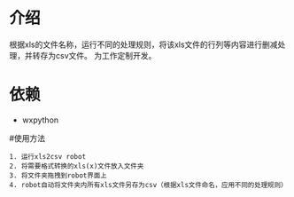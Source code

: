 # 介绍
根据xls的文件名称，运行不同的处理规则，将该xls文件的行列等内容进行删减处理，并转存为csv文件。
为工作定制开发。

# 依赖
- wxpython

#使用方法

	1. 运行xls2csv robot
	2. 将需要格式转换的xls(x)文件放入文件夹
	3. 将文件夹拖拽到robot界面上
	4. robot自动将文件夹内所有xls文件另存为csv（根据xls文件命名，应用不同的处理规则）
